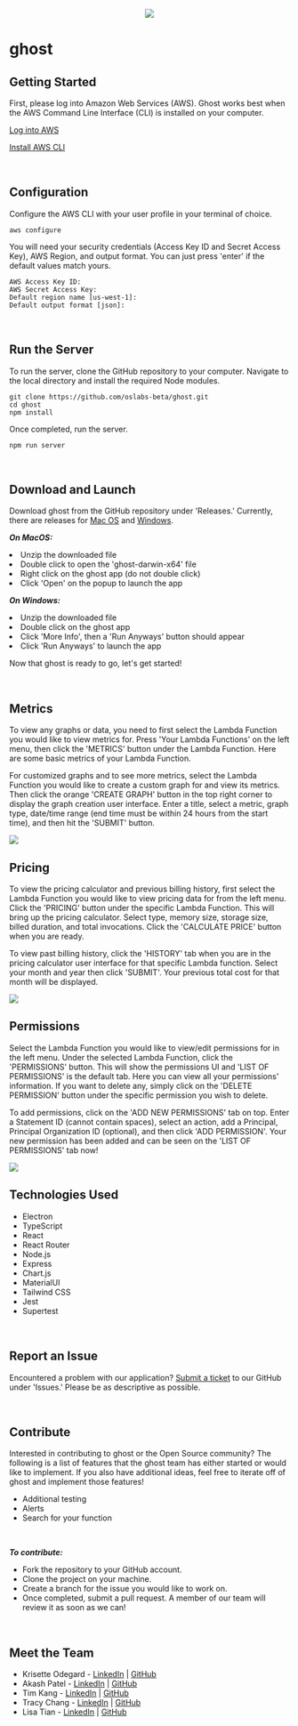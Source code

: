 <p align='center'><img src='https://i.postimg.cc/gcKrtv1H/ghost.png'></p>

# ghost

## Getting Started

First, please log into Amazon Web Services (AWS). Ghost works best when the AWS Command Line Interface (CLI) is installed on your computer.

[Log into AWS](https://signin.aws.amazon.com/signin?redirect_uri=https%3A%2F%2Fconsole.aws.amazon.com%2Fconsole%2Fhome%3FhashArgs%3D%2523%26isauthcode%3Dtrue%26state%3DhashArgsFromTB_us-west-2_3def78f93219f346&client_id=arn%3Aaws%3Asignin%3A%3A%3Aconsole%2Fcanvas&forceMobileApp=0&code_challenge=8I-LvSUOJq5oXg_UEBENvX3DmGuddz2I9ScmMDvYY64&code_challenge_method=SHA-256)

[Install AWS CLI](https://docs.aws.amazon.com/cli/latest/userguide/getting-started-install.html)

<br />

## Configuration

Configure the AWS CLI with your user profile in your terminal of choice.

```
aws configure
```

You will need your security credentials (Access Key ID and Secret Access Key), AWS Region, and output format. You can just press 'enter' if the default values match yours.

```
AWS Access Key ID:
AWS Secret Access Key:
Default region name [us-west-1]:
Default output format [json]:
```

<br />

## Run the Server

To run the server, clone the GitHub repository to your computer. Navigate to the local directory and install the required Node modules.

```
git clone https://github.com/oslabs-beta/ghost.git
cd ghost
npm install
```

Once completed, run the server.

```
npm run server
```

<br />

## Download and Launch

Download ghost from the GitHub repository under 'Releases.' Currently, there are releases for [Mac OS](https://github.com/oslabs-beta/ghost/releases/download/v1.0.0/ghost-macos.zip) and [Windows](https://github.com/oslabs-beta/ghost/releases/download/v1.0.0/ghost-windows.zip).

<i><b>On MacOS:</b></i>

<li>Unzip the downloaded file</li>
<li>Double click to open the 'ghost-darwin-x64' file</li>
<li>Right click on the ghost app (do not double click)</li>
<li>Click 'Open' on the popup to launch the app</li>

<i><b>On Windows:</b></i>

<li>Unzip the downloaded file</li>
<li>Double click on the ghost app</li>
<li>Click 'More Info', then a 'Run Anyways' button should appear</li>
<li>Click 'Run Anyways' to launch the app</li>

Now that ghost is ready to go, let's get started!

<br />

## Metrics

To view any graphs or data, you need to first select the Lambda Function you would like to view metrics for. Press 'Your Lambda Functions' on the left menu, then click the 'METRICS' button under the Lambda Function. Here are some basic metrics of your Lambda Function.

For customized graphs and to see more metrics, select the Lambda Function you would like to create a custom graph for and view its metrics. Then click the orange 'CREATE GRAPH' button in the top right corner to display the graph creation user interface. Enter a title, select a metric, graph type, date/time range (end time must be within 24 hours from the start time), and then hit the 'SUBMIT' button.

<img src="src/images/metrics.gif" />

<br />

## Pricing

To view the pricing calculator and previous billing history, first select the Lambda Function you would like to view pricing data for from the left menu. Click the 'PRICING' button under the specific Lambda Function. This will bring up the pricing calculator. Select type, memory size, storage size, billed duration, and total invocations. Click the 'CALCULATE PRICE' button when you are ready.

To view past billing history, click the 'HISTORY' tab when you are in the pricing calculator user interface for that specific Lambda function. Select your month and year then click 'SUBMIT'. Your previous total cost for that month will be displayed.

<img src="src/images/pricing.gif" />

<br />

## Permissions

Select the Lambda Function you would like to view/edit permissions for in the left menu. Under the selected Lambda Function, click the 'PERMISSIONS' button. This will show the permissions UI and 'LIST OF PERMISSIONS' is the default tab. Here you can view all your permissions' information. If you want to delete any, simply click on the 'DELETE PERMISSION' button under the specific permission you wish to delete.

To add permissions, click on the 'ADD NEW PERMISSIONS' tab on top. Enter a Statement ID (cannot contain spaces), select an action, add a Principal, Principal Organization ID (optional), and then click 'ADD PERMISSION'. Your new permission has been added and can be seen on the 'LIST OF PERMISSIONS' tab now!

<img src="src/images/permissions.gif" />

<br />

## Technologies Used

- Electron
- TypeScript
- React
- React Router
- Node.js
- Express
- Chart.js
- MaterialUI
- Tailwind CSS
- Jest
- Supertest

<br />

## Report an Issue

Encountered a problem with our application? [Submit a ticket](https://github.com/oslabs-beta/ghost/issues) to our GitHub under 'Issues.' Please be as descriptive as possible.

<br />

## Contribute

Interested in contributing to ghost or the Open Source community? The following is a list of features that the ghost team has either started or would like to implement. If you also have additional ideas, feel free to iterate off of ghost and implement those features!

- Additional testing
- Alerts
- Search for your function

<br />

<i><b>To contribute:</b></i>

- Fork the repository to your GitHub account.
- Clone the project on your machine.
- Create a branch for the issue you would like to work on.
- Once completed, submit a pull request. A member of our team will review it as soon as we can!

<br />

## Meet the Team

- Krisette Odegard - [LinkedIn](https://www.linkedin.com/in/krisette) | [GitHub](https://github.com/krisette)
- Akash Patel - [LinkedIn](https://www.linkedin.com/in/akashpatel1198/) | [GitHub](https://github.com/akashpatel1198)
- Tim Kang - [LinkedIn](https://www.linkedin.com/in/tkkang/) | [GitHub](https://github.com/tkang611)
- Tracy Chang - [LinkedIn](https://www.linkedin.com/in/tracycchang/) | [GitHub](https://github.com/tracycchang)
- Lisa Tian - [LinkedIn](https://www.linkedin.com/in/lisatian-/) | [GitHub](https://github.com/lisatiann)
